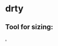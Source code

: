 
# drty

## Tool for sizing:
[.](https://html-preview.github.io/?url=https://github.com/subatomicglue/drty/blob/main/index.html)

